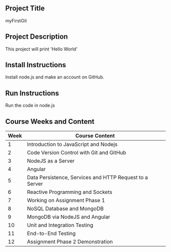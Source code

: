 ## Project Title

myFirstGit

## Project Description

This project will print 'Hello World'

## Install Instructions

Install node.js and make an account on GitHub.

## Run Instructions

Run the code in node.js

## Course Weeks and Content

| Week | Course Content                |
|------|------------------------------|
| 1    | Introduction to JavaScript and Nodejs |
| 2    | Code Version Control with Git and GitHub	 |
| 3    | NodeJS as a Server |
| 4    | Angular |
| 5    | Data Persistence, Services and HTTP Request to a Server |
| 6    | Reactive Programming and Sockets |
| 7    | Working on Assignment Phase 1 |
| 8    | NoSQL Database and MongoDB |
| 9    | MongoDB via NodeJS and Angular |
| 10   | Unit and Integration Testing |
| 11   | End-to-End Testing |
| 12   | Assignment Phase 2 Demonstration |

